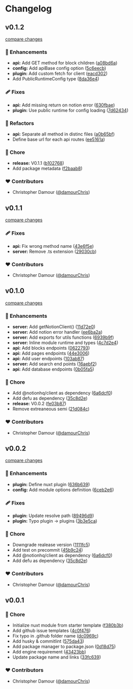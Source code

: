 # Changelog


## v0.1.2

[compare changes](https://github.com/damourChris/nuxt-notion-cms/compare/v0.1.1...v0.1.2)

### 🚀 Enhancements

- **api:** Add GET method for block children ([a08bd6a](https://github.com/damourChris/nuxt-notion-cms/commit/a08bd6a))
- **config:** Add apiBase config option ([5c6eecb](https://github.com/damourChris/nuxt-notion-cms/commit/5c6eecb))
- **plugin:** Add custom fetch for client ([eacd302](https://github.com/damourChris/nuxt-notion-cms/commit/eacd302))
- Add PublicRuntimeConfig type ([8da36e4](https://github.com/damourChris/nuxt-notion-cms/commit/8da36e4))

### 🩹 Fixes

- **api:** Add missing return on notion error ([630fbae](https://github.com/damourChris/nuxt-notion-cms/commit/630fbae))
- **plugin:** Use public runtime for config loading ([7d62434](https://github.com/damourChris/nuxt-notion-cms/commit/7d62434))

### 💅 Refactors

- **api:** Separate all method in distinc files ([a0b65bf](https://github.com/damourChris/nuxt-notion-cms/commit/a0b65bf))
- Define base url for each api routes ([ee5161a](https://github.com/damourChris/nuxt-notion-cms/commit/ee5161a))

### 🏡 Chore

- **release:** V0.1.1 ([b102768](https://github.com/damourChris/nuxt-notion-cms/commit/b102768))
- Add package metadata ([f2baab8](https://github.com/damourChris/nuxt-notion-cms/commit/f2baab8))

### ❤️ Contributors

- Christopher Damour ([@damourChris](http://github.com/damourChris))

## v0.1.1

[compare changes](https://github.com/damourChris/nuxt-notion-cms/compare/v0.1.0...v0.1.1)

### 🩹 Fixes

- **api:** Fix wrong method name ([43e6f5e](https://github.com/damourChris/nuxt-notion-cms/commit/43e6f5e))
- **server:** Remove .ts extension ([29030cb](https://github.com/damourChris/nuxt-notion-cms/commit/29030cb))

### ❤️ Contributors

- Christopher Damour ([@damourChris](http://github.com/damourChris))

## v0.1.0

[compare changes](https://github.com/damourChris/nuxt-notion-cms/compare/v0.0.2...v0.1.0)

### 🚀 Enhancements

- **server:** Add getNotionClient() ([11d72e0](https://github.com/damourChris/nuxt-notion-cms/commit/11d72e0))
- **server:** Add notion error handler ([ee6ba2a](https://github.com/damourChris/nuxt-notion-cms/commit/ee6ba2a))
- **server:** Add exports for utils functions ([6939b9f](https://github.com/damourChris/nuxt-notion-cms/commit/6939b9f))
- **server:** Inline module runtime and types ([4c7d2e4](https://github.com/damourChris/nuxt-notion-cms/commit/4c7d2e4))
- **api:** Add blocks endpoints ([0622793](https://github.com/damourChris/nuxt-notion-cms/commit/0622793))
- **api:** Add pages endpoints ([44e3006](https://github.com/damourChris/nuxt-notion-cms/commit/44e3006))
- **api:** Add user endpoints ([103ab87](https://github.com/damourChris/nuxt-notion-cms/commit/103ab87))
- **server:** Add search end points ([16aebf2](https://github.com/damourChris/nuxt-notion-cms/commit/16aebf2))
- **api:** Add database endpoints ([0b05fa5](https://github.com/damourChris/nuxt-notion-cms/commit/0b05fa5))

### 🏡 Chore

- Add @notionhq/client as dependency ([6a6dcf0](https://github.com/damourChris/nuxt-notion-cms/commit/6a6dcf0))
- Add defu as dependency ([35c8d2e](https://github.com/damourChris/nuxt-notion-cms/commit/35c8d2e))
- **release:** V0.0.2 ([fe03b87](https://github.com/damourChris/nuxt-notion-cms/commit/fe03b87))
- Remove extreaneous semi ([21d084c](https://github.com/damourChris/nuxt-notion-cms/commit/21d084c))

### ❤️ Contributors

- Christopher Damour ([@damourChris](http://github.com/damourChris))

## v0.0.2

[compare changes](https://github.com/damourChris/nuxt-notion-cms/compare/v0.0.1...v0.0.2)

### 🚀 Enhancements

- **plugin:** Define nuxt plugin ([636b639](https://github.com/damourChris/nuxt-notion-cms/commit/636b639))
- **config:** Add module options definition ([6ceb2e6](https://github.com/damourChris/nuxt-notion-cms/commit/6ceb2e6))

### 🩹 Fixes

- **plugin:** Update resolve path ([89496d9](https://github.com/damourChris/nuxt-notion-cms/commit/89496d9))
- **plugin:** Typo plugin -> plugins ([3b3e5ca](https://github.com/damourChris/nuxt-notion-cms/commit/3b3e5ca))

### 🏡 Chore

- Downgrade realease version ([1111fc5](https://github.com/damourChris/nuxt-notion-cms/commit/1111fc5))
- Add test on precommit ([45b9c24](https://github.com/damourChris/nuxt-notion-cms/commit/45b9c24))
- Add @notionhq/client as dependency ([6a6dcf0](https://github.com/damourChris/nuxt-notion-cms/commit/6a6dcf0))
- Add defu as dependency ([35c8d2e](https://github.com/damourChris/nuxt-notion-cms/commit/35c8d2e))

### ❤️ Contributors

- Christopher Damour ([@damourChris](http://github.com/damourChris))

## v0.0.1


### 🏡 Chore

- Initialize nuxt module from starter template ([f380b3b](https://github.com/damourChris/nuxt-notion-cms/commit/f380b3b))
- Add github issue templates ([4c0f476](https://github.com/damourChris/nuxt-notion-cms/commit/4c0f476))
- Fix typo in .github folder name ([dc0969c](https://github.com/damourChris/nuxt-notion-cms/commit/dc0969c))
- Add husky & commitlint ([575da43](https://github.com/damourChris/nuxt-notion-cms/commit/575da43))
- Add package manager to package.json ([0d18d75](https://github.com/damourChris/nuxt-notion-cms/commit/0d18d75))
- Add engine requirement ([43423bb](https://github.com/damourChris/nuxt-notion-cms/commit/43423bb))
- Update package name and links ([33fc639](https://github.com/damourChris/nuxt-notion-cms/commit/33fc639))

### ❤️ Contributors

- Christopher Damour ([@damourChris](http://github.com/damourChris))

